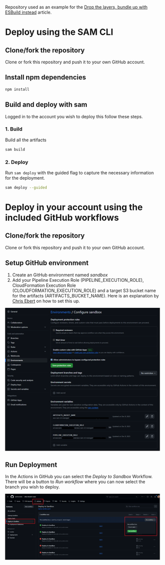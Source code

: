 Repository used as an example for the [Drop the layers, bundle up with ESBuild instead](https://andmore.dev/layerless-esbuild-lambda) article.

# Deploy using the SAM CLI
## Clone/fork the repository
Clone or fork this repository and push it to your own GitHub account.

## Install npm dependencies
```bash
npm install
```
## Build and deploy with sam
Logged in to the account you wish to deploy this follow these steps.

### 1. Build
Build all the artifacts
```bash
sam build
```

### 2. Deploy
Run `sam deploy` with the guided flag to capture the necessary information for the deployment.
```bash
sam deploy --guided
```

# Deploy in your account using the included GitHub workflows
## Clone/fork the repository
Clone or fork this repository and push it to your own GitHub account.

## Setup GitHub environment
1. Create an GitHub environment named *sandbox*
2. Add your Pipeline Execution Role (PIPELINE_EXECUTION_ROLE), CloudFormation Execution Role (CLOUDFORMATION_EXECUTION_ROLE) and a target S3 bucket name for the artifacts (ARTIFACTS_BUCKET_NAME). Here is an explanation by [Chris Ebert](https://twitter.com/realchrisebert) on how to set this up.

![GitHub Environment Configuration](docs/images/github-configuration.png)

## Run Deployment
In the Actions in GitHub you can select the *Deploy to Sandbox* Workflow. There will be a button to *Run workflow* where you can now select the branch you wish to deploy.

![GitHub Workflow Execution](docs/images/github-action-run.png)
